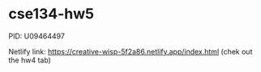 # cse134-hw5

PID: U09464497

Netlify link: https://creative-wisp-5f2a86.netlify.app/index.html (chek out the hw4 tab)

